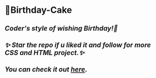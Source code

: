 # :cake:Birthday-Cake
<i>Coder's style of wishing Birthday!<i>:cake:
---
*✨ Star the repo if u liked it and follow for more CSS and HTML project.✨*
---
*You can check it out [here](https://debmalyapyne.github.io/Birthday-Cake/).*
---
